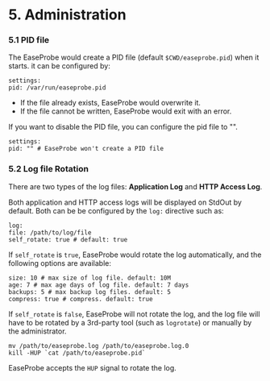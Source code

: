 # 5. Administration

### 5.1 PID file

The EaseProbe would create a PID file (default `$CWD/easeprobe.pid`) when it starts. it can be configured by:

```
settings:
pid: /var/run/easeprobe.pid
```

* If the file already exists, EaseProbe would overwrite it.
* If the file cannot be written, EaseProbe would exit with an error.

If you want to disable the PID file, you can configure the pid file to "".

```
settings:
pid: "" # EaseProbe won't create a PID file
```

### 5.2 Log file Rotation

There are two types of the log files: **Application Log** and **HTTP Access Log**.

Both application and HTTP access logs will be displayed on StdOut by default. Both can be be configured by the `log:` directive such as:

```
log:
file: /path/to/log/file
self_rotate: true # default: true
```

If `self_rotate` is `true`, EaseProbe would rotate the log automatically, and the following options are available:

```
size: 10 # max size of log file. default: 10M
age: 7 # max age days of log file. default: 7 days
backups: 5 # max backup log files. default: 5
compress: true # compress. default: true
```

If `self_rotate` is `false`, EaseProbe will not rotate the log, and the log file will have to be rotated by a 3rd-party tool (such as `logrotate`) or manually by the administrator.

```shell
mv /path/to/easeprobe.log /path/to/easeprobe.log.0
kill -HUP `cat /path/to/easeprobe.pid`
```

EaseProbe accepts the `HUP` signal to rotate the log.
